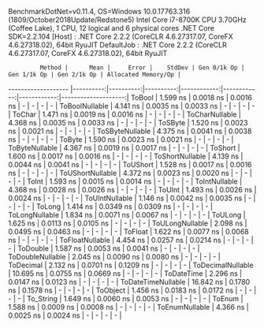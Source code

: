 
BenchmarkDotNet=v0.11.4, OS=Windows 10.0.17763.316 (1809/October2018Update/Redstone5)
Intel Core i7-8700K CPU 3.70GHz (Coffee Lake), 1 CPU, 12 logical and 6 physical cores
.NET Core SDK=2.2.104
  [Host]     : .NET Core 2.2.2 (CoreCLR 4.6.27317.07, CoreFX 4.6.27318.02), 64bit RyuJIT
  DefaultJob : .NET Core 2.2.2 (CoreCLR 4.6.27317.07, CoreFX 4.6.27318.02), 64bit RyuJIT


             Method |      Mean |     Error |    StdDev | Gen 0/1k Op | Gen 1/1k Op | Gen 2/1k Op | Allocated Memory/Op |
------------------- |----------:|----------:|----------:|------------:|------------:|------------:|--------------------:|
             ToBool |  1.599 ns | 0.0018 ns | 0.0016 ns |           - |           - |           - |                   - |
     ToBoolNullable |  4.141 ns | 0.0035 ns | 0.0033 ns |           - |           - |           - |                   - |
             ToChar |  1.471 ns | 0.0019 ns | 0.0016 ns |           - |           - |           - |                   - |
     ToCharNullable |  4.368 ns | 0.0035 ns | 0.0033 ns |           - |           - |           - |                   - |
            ToSByte |  1.520 ns | 0.0023 ns | 0.0021 ns |           - |           - |           - |                   - |
    ToSByteNullable |  4.375 ns | 0.0041 ns | 0.0038 ns |           - |           - |           - |                   - |
             ToByte |  1.590 ns | 0.0023 ns | 0.0021 ns |           - |           - |           - |                   - |
     ToByteNullable |  4.367 ns | 0.0019 ns | 0.0017 ns |           - |           - |           - |                   - |
            ToShort |  1.600 ns | 0.0017 ns | 0.0016 ns |           - |           - |           - |                   - |
    ToShortNullable |  4.139 ns | 0.0044 ns | 0.0041 ns |           - |           - |           - |                   - |
           ToUShort |  1.528 ns | 0.0017 ns | 0.0016 ns |           - |           - |           - |                   - |
   ToUShortNullable |  4.372 ns | 0.0023 ns | 0.0020 ns |           - |           - |           - |                   - |
              ToInt |  1.593 ns | 0.0015 ns | 0.0014 ns |           - |           - |           - |                   - |
      ToIntNullable |  4.368 ns | 0.0028 ns | 0.0026 ns |           - |           - |           - |                   - |
             ToUInt |  1.493 ns | 0.0026 ns | 0.0024 ns |           - |           - |           - |                   - |
     ToUIntNullable |  1.146 ns | 0.0042 ns | 0.0035 ns |           - |           - |           - |                   - |
             ToLong |  1.414 ns | 0.0349 ns | 0.0309 ns |           - |           - |           - |                   - |
     ToLongNullable |  1.834 ns | 0.0071 ns | 0.0067 ns |           - |           - |           - |                   - |
            ToULong |  1.625 ns | 0.0113 ns | 0.0105 ns |           - |           - |           - |                   - |
    ToULongNullable |  2.098 ns | 0.0495 ns | 0.0463 ns |           - |           - |           - |                   - |
            ToFloat |  1.622 ns | 0.0077 ns | 0.0068 ns |           - |           - |           - |                   - |
    ToFloatNullable |  4.454 ns | 0.0257 ns | 0.0214 ns |           - |           - |           - |                   - |
           ToDouble |  1.587 ns | 0.0053 ns | 0.0041 ns |           - |           - |           - |                   - |
   ToDoubleNullable |  2.045 ns | 0.0090 ns | 0.0080 ns |           - |           - |           - |                   - |
          ToDecimal |  2.132 ns | 0.0701 ns | 0.1209 ns |           - |           - |           - |                   - |
  ToDecimalNullable | 10.695 ns | 0.0755 ns | 0.0669 ns |           - |           - |           - |                   - |
         ToDateTime |  2.296 ns | 0.0147 ns | 0.0123 ns |           - |           - |           - |                   - |
 ToDateTimeNullable | 16.842 ns | 0.1780 ns | 0.1578 ns |           - |           - |           - |                   - |
           ToObject |  1.456 ns | 0.0183 ns | 0.0172 ns |           - |           - |           - |                   - |
          To_String |  1.649 ns | 0.0060 ns | 0.0053 ns |           - |           - |           - |                   - |
             ToEnum |  1.588 ns | 0.0009 ns | 0.0008 ns |           - |           - |           - |                   - |
     ToEnumNullable |  4.366 ns | 0.0025 ns | 0.0024 ns |           - |           - |           - |                   - |

